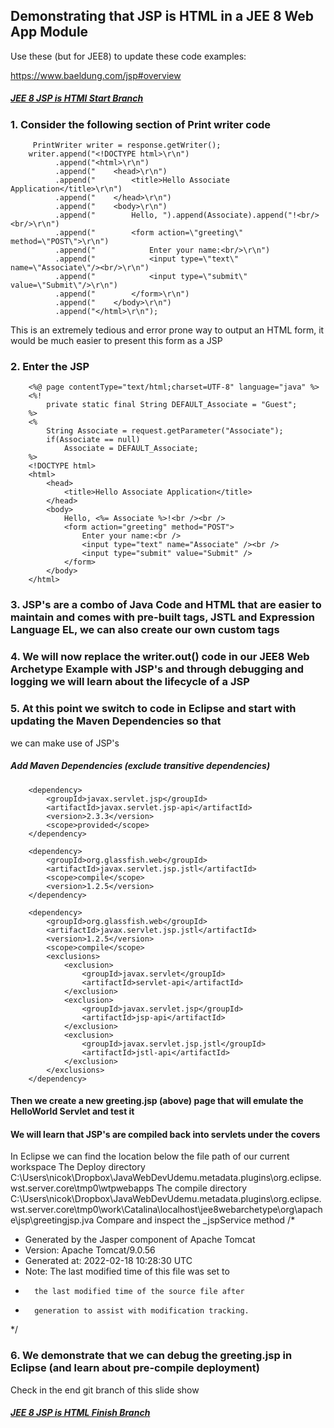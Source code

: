 ## Demonstrating that JSP is HTML in a JEE 8 Web App Module

Use these (but for JEE8) to update these code examples:

https://www.baeldung.com/jsp#overview


##### [JEE 8 JSP is HTMl Start Branch](https://github.com/NicorDesigns/javawebdevcourse/tree/jee8web-jsp-is-html-start)

### 1. Consider the following section of Print writer code 

		 PrintWriter writer = response.getWriter();
        writer.append("<!DOCTYPE html>\r\n")
              .append("<html>\r\n")
              .append("    <head>\r\n")
              .append("        <title>Hello Associate Application</title>\r\n")
              .append("    </head>\r\n")
              .append("    <body>\r\n")
              .append("        Hello, ").append(Associate).append("!<br/><br/>\r\n")
              .append("        <form action=\"greeting\" method=\"POST\">\r\n")
              .append("            Enter your name:<br/>\r\n")
              .append("            <input type=\"text\" name=\"Associate\"/><br/>\r\n")
              .append("            <input type=\"submit\" value=\"Submit\"/>\r\n")
              .append("        </form>\r\n")
              .append("    </body>\r\n")
              .append("</html>\r\n");
    
        
This is an extremely tedious and error prone way to output an HTML form, it would be much easier to present this form as a JSP

### 2. Enter the JSP


		<%@ page contentType="text/html;charset=UTF-8" language="java" %>
		<%!
		    private static final String DEFAULT_Associate = "Guest";
		%>
		<%
		    String Associate = request.getParameter("Associate");
		    if(Associate == null)
		        Associate = DEFAULT_Associate;
		%>
		<!DOCTYPE html>
		<html>
		    <head>
		        <title>Hello Associate Application</title>
		    </head>
		    <body>
		        Hello, <%= Associate %>!<br /><br />
		        <form action="greeting" method="POST">
		            Enter your name:<br />
		            <input type="text" name="Associate" /><br />
		            <input type="submit" value="Submit" />
		        </form>
		    </body>
		</html>

		 
 
### 3. JSP's are a combo of Java Code and HTML that are easier to maintain and comes with pre-built tags, JSTL and Expression Language EL, we can also create our own custom tags         
        

### 4. We will now replace the writer.out() code in our JEE8 Web Archetype Example with JSP's and through debugging and logging we will learn about the lifecycle of a JSP


### 5. At this point we switch to code in Eclipse and start with updating the Maven Dependencies so that
we can make use of JSP's

##### Add Maven Dependencies (exclude transitive dependencies)
	
		<dependency>
			<groupId>javax.servlet.jsp</groupId>
			<artifactId>javax.servlet.jsp-api</artifactId>
			<version>2.3.3</version>
			<scope>provided</scope>
		</dependency>

		<dependency>
			<groupId>org.glassfish.web</groupId>
			<artifactId>javax.servlet.jsp.jstl</artifactId>
			<scope>compile</scope>
			<version>1.2.5</version>
		</dependency>

		<dependency>
			<groupId>org.glassfish.web</groupId>
			<artifactId>javax.servlet.jsp.jstl</artifactId>
			<version>1.2.5</version>
			<scope>compile</scope>
			<exclusions>
				<exclusion>
					<groupId>javax.servlet</groupId>
					<artifactId>servlet-api</artifactId>
				</exclusion>
				<exclusion>
					<groupId>javax.servlet.jsp</groupId>
					<artifactId>jsp-api</artifactId>
				</exclusion>
				<exclusion>
					<groupId>javax.servlet.jsp.jstl</groupId>
					<artifactId>jstl-api</artifactId>
				</exclusion>
			</exclusions>
		</dependency>

#### Then we create a new greeting.jsp (above) page that will emulate the HelloWorld Servlet and test it

#### We will learn that JSP's are compiled back into servlets under the covers
In Eclipse we can find the location below the file path of our current workspace
The Deploy directory
C:\Users\nicok\Dropbox\JavaWebDevUdemu\.metadata\.plugins\org.eclipse.wst.server.core\tmp0\wtpwebapps
The compile directory
C:\Users\nicok\Dropbox\JavaWebDevUdemu\.metadata\.plugins\org.eclipse.wst.server.core\tmp0\work\Catalina\localhost\jee8webarchetype\org\apache\jsp\greetingjsp.jva
Compare and inspect the _jspService method 
/*
 * Generated by the Jasper component of Apache Tomcat
 * Version: Apache Tomcat/9.0.56
 * Generated at: 2022-02-18 10:28:30 UTC
 * Note: The last modified time of this file was set to
 *       the last modified time of the source file after
 *       generation to assist with modification tracking.
 */

### 6. We demonstrate that we can debug the greeting.jsp in Eclipse (and learn about pre-compile deployment)

Check in the end git branch of this slide show 

##### [JEE 8 JSP is HTML Finish Branch](https://github.com/NicorDesigns/javawebdevcourse/tree/jee8web-jsp-is-html-end)

    

